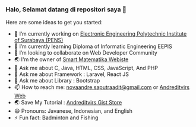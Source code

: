 ### Halo, Selamat datang di repositori saya 👋

Here are some ideas to get you started:

- 🔭 I’m currently working on [Electronic Engineering Polytechnic Institute of Surabaya (PENS)](https://www.pens.ac.id)
- 🌱 I’m currently learning Diploma of Informatic Engineering EEPIS
- 👯 I’m looking to collaborate on Web Developer Community
- :earth_asia: I'm the owner of  [Smart Matematika Webiste](https://smartmatematikaners.000webhostapp.com)
- 💬 Ask me about C, Java, HTML, CSS, JavaScript, And PHP
- 💬 Ask me about Framework : Laravel, React JS
- 💬 Ask me about Library : Bootstrap
- 📫 How to reach me: novaandre.saputraadit@gmail.com or [Andreditvirs Web](https://andreditvir01.github.io)
- :earth_asia: Save My Tutorial : [Andreditvirs Gist Store](https://gist.github.com/AndreDitVir01)
- 😄 Pronouns: Javanese, Indonesian, and English
- ⚡ Fun fact: Badminton and Fishing


